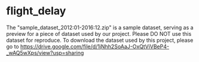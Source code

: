 # flight_delay

The "sample_dataset_2012:01-2016:12.zip" is a sample dataset, serving as a preview for a piece of dataset used by our project. Please DO NOT use this dataset for reproduce.
To download the dataset used by this project, please go to https://drive.google.com/file/d/1jNhh2SoAaJ-OxQtViVBeP4-_wAQ5wXps/view?usp=sharing
